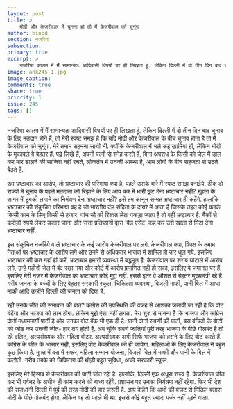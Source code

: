 ```yaml
---
layout: post
title: >
    मोदी और केजरीवाल में चुनना हो तो मैं केजरीवाल को चुनूंगा
author: binod
section: नजरिया
subsection:
primary: true
excerpt: >
    नजरिया कालम में मैं सामान्यतः आदिवासी विषयों पर ही लिखता हूं. लेकिन दिल्ली में दो तीन दिन बाद चुनाव के लिए मतदान होने हैं, तो मेरी स्पष्ट समझ है कि यदि मोदी और केजरीवाल के बीच चुनाव होना है तो मैं केजरीवाल को चुनूंगा.
image: ank245-1.jpg
image_caption:
comments: true
share: true
priority: 1
issue: 245
tags: []
---
```


नजरिया कालम में मैं सामान्यतः आदिवासी विषयों पर ही लिखता हूं. लेकिन दिल्ली में दो तीन दिन बाद चुनाव के लिए मतदान होने हैं, तो मेरी स्पष्ट समझ है कि यदि मोदी और केजरीवाल के बीच चुनाव होना है तो मैं केजरीवाल को चुनूंगा. मेरे तमाम सहमना साथी भी. क्योंकि केजरीवाल में भले कई खामियां हों, लेकिन मोदी के मुकाबले वे बेहतर हैं. पढ़े लिखे हैं, अपनी पत्नी से स्नेह करते हैं, बिना अपराध के किसी को जेल में डाल कर मार डालने की साजिश नहीं रचते, लोकतंत्र में उनकी आस्था है, आम लोगों के बीच सहजता से उठते बैठते हैं.

रहा भ्रष्टाचार का आरोप, तो भ्रष्टाचार की परिभाषा क्या है, पहले उसके बारे में स्पष्ट समझ बनाईये. ठीक दो राज्यों में चुनाव के पहले मतदाता को रिझाने के लिए आय कर में भारी छूट देना भ्रष्टाचार नहीं? मूढ़ता के सागर में डुबकी लगाने का निमंत्रण देना भ्रष्टाचार नहीं? इसे हम कानून सम्मत भ्रष्टाचार ही कहेंगे. हालांकि भ्रष्टाचार की संकुचित परिभाषा वह है जो भारतीय दंड संहिता के दायरे में आता है जिसके तहत कोई क्लर्क किसी काम के लिए किसी से हजार, पांच सौ की रिश्वत लेता पकड़ा जाता है तो वहीं भ्रष्टाचार है. बैकों से करोड़ों रुपये लेकर डकार जाना और सत्ता प्रतिष्ठानों द्वारा ‘बैड एसेट’ कह कर उसे खाता से मिटा देना भ्रष्टाचार नहीं.

इस संकुचित नजरिये वाले भ्रष्टाचार के कई आरोप केजरीवाल पर लगे. केजरीवाल क्या, विपक्ष के तमाम नेताओं पर भ्रष्टाचार के आरोप लगे और उनमें से अधिकतर भाजपा में शामिल हो कर धुल गये. इसलिए भ्रष्टाचार की बात नहीं ही करें. भ्रष्टाचार हमारी व्यवस्था में बद्धमूल है. केजरीवाल पर शराब घोटाले में आरोप लगे, उन्हें महीनों जेल में बंद रखा गया और कोर्ट में आरोप प्रमाणित नहीं हो सका, इसलिए वे जमानत पर हैं. इसलिए मेरी नजर में केजरीवाल का भ्रष्टाचार कोई मुद्दा नहीं. इससे इतर वे औसत से बेहतर मुख्यमंत्री रहे हैं. गरीब जनता के बच्चों के लिए बेहतर सरकारी स्कूल, चिकित्सा व्यवस्था, बिजली माफी, पानी बिल में आधा माफी आदि उन्होंने दिल्ली की जनता को दिया है.

रही उनके जीत की संभावना की बात? कांग्रेस की उपस्थिति की वजह से आशंका जतायी जा रही है कि वोट बंटेंगा और भाजपा को लाभ होगा. लेकिन मुझे ऐसा नहीं लगता. मेरा शुरु से मानना है कि भाजपा और कांग्रेस दोनों मध्यममार्गी पार्टी है और उनका वोट बैंक भी एक ही है. यानी दोनों सवर्णों की पार्टी, बस वंचितों के वोटों को जोड़ कर उनकी जीत- हार तय होती है. अब चूंकि सवर्ण जातियां पूरी तरह भाजपा के पीछे गोलबंद है तो रहे दलित, अल्पसंख्यक और महिला वोटर. अल्पसंख्यक अभी सिर्फ भाजपा को हराने के लिए वोट करते हैं. कांग्रेस के जीत के आसार नहीं, इसलिए वोट केजरीवाल को ही जायेगा. महिलाओं के लिए केजरीवाल ने बहुत कुछ किया है. मुफ्त में बस में सफर, महिला सम्मान योजना, बिजली बिल में माफी और पानी के बिल में कटौती. गरीब तबके को चिकित्सा की थोड़ी बहुत सुविधा, अच्छे सरकारी स्कूल.

इसलिए मेरे हिसाब से केजरीवाल की पार्टी जीत रही है. हालांकि, दिल्ली एक अधूरा राज्य है. केजरीवाल जीत कर भी गर्वनर के अधीन ही काम करने को बाध्य रहेंगे. प्रशासन पर उनका नियंत्रण नहीं रहेगा. फिर भी देश की राजधानी दिल्ली में पूर्व की तरह मोदी की हार जरूरी है. आप केहेंगे कि अभी की वजट से मिडिल क्लास मोदी के पीछे गोलबंद होगा, लेकिन वह तो पहले भी था. इससे कोई बहुत ज्यादा फर्क नहीं पड़ने वाला.